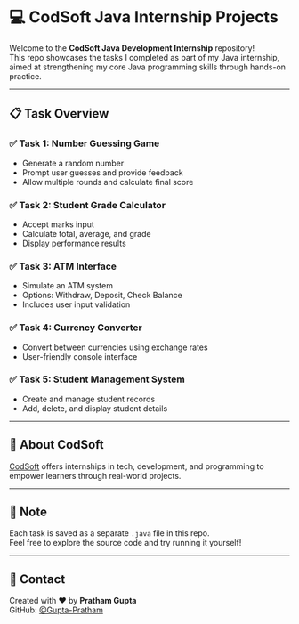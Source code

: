 # 💻 CodSoft Java Internship Projects

Welcome to the **CodSoft Java Development Internship** repository!  
This repo showcases the tasks I completed as part of my Java internship, aimed at strengthening my core Java programming skills through hands-on practice.

---

## 📋 Task Overview

### ✅ Task 1: Number Guessing Game
- Generate a random number
- Prompt user guesses and provide feedback
- Allow multiple rounds and calculate final score

### ✅ Task 2: Student Grade Calculator
- Accept marks input
- Calculate total, average, and grade
- Display performance results

### ✅ Task 3: ATM Interface
- Simulate an ATM system
- Options: Withdraw, Deposit, Check Balance
- Includes user input validation

### ✅ Task 4: Currency Converter
- Convert between currencies using exchange rates
- User-friendly console interface

### ✅ Task 5: Student Management System
- Create and manage student records
- Add, delete, and display student details

---

## 🔗 About CodSoft

[CodSoft](https://codsoft.in/) offers internships in tech, development, and programming to empower learners through real-world projects.

---

## 📌 Note

Each task is saved as a separate `.java` file in this repo.  
Feel free to explore the source code and try running it yourself!

---

## 📧 Contact

Created with ❤️ by **Pratham Gupta**  
GitHub: [@Gupta-Pratham](https://github.com/Gupta-Pratham)
